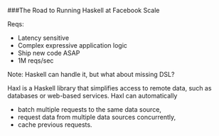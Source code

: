 ###The Road to Running Haskell at Facebook Scale

Reqs:
- Latency sensitive
- Complex expressive application logic
- Ship new code ASAP
- 1M reqs/sec

Note:
Haskell can handle it, but what about missing DSL?

Haxl is a Haskell library that simplifies access to remote data, 
such as databases or web-based services. Haxl can automatically
- batch multiple requests to the same data source,
- request data from multiple data sources concurrently,
- cache previous requests.


